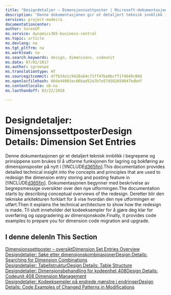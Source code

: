 ```yaml
---
title: "Designdetaljer – Dimensjonssettposter | Microsoft-dokumentasjon"
description: "Denne dokumentasjonen gir et detaljert teknisk innblikk i begrepene og prinsippene som brukes til å utforme funksjonen for lagring og bokføring av dimensjonsposter på nytt."
services: project-madeira
documentationcenter: 
author: SorenGP
ms.service: dynamics365-business-central
ms.topic: article
ms.devlang: na
ms.tgt_pltfrm: na
ms.workload: na
ms.search.keywords: design, dimensions, codeunit
ms.date: 07/01/2017
ms.author: sgroespe
ms.translationtype: HT
ms.sourcegitcommit: d7fb34e1c9428a64c71ff47be8bcff174649c00d
ms.openlocfilehash: 66de44003ac66bad52a7b7e57d582659047bdbdf
ms.contentlocale: nb-no
ms.lasthandoff: 03/22/2018

---
```

# <a name="design-details-dimension-set-entries"></a><span data-ttu-id="e2456-103">Designdetaljer: Dimensjonssettposter</span><span class="sxs-lookup"><span data-stu-id="e2456-103">Design Details: Dimension Set Entries</span></span>
<span data-ttu-id="e2456-104">Denne dokumentasjonen gir et detaljert teknisk innblikk i begrepene og prinsippene som brukes til å utforme funksjonen for lagring og bokføring av dimensjonsposter på nytt i [!INCLUDE[d365fin](includes/d365fin_md.md)].</span><span class="sxs-lookup"><span data-stu-id="e2456-104">This documentation provides detailed technical insight into the concepts and principles that are used to redesign the dimension entry storing and posting feature in [!INCLUDE[d365fin](includes/d365fin_md.md)].</span></span> <span data-ttu-id="e2456-105">Dokumentasjonen begynner med beskrivelse av begrepsmessige oversikter over den nye utformingen.</span><span class="sxs-lookup"><span data-stu-id="e2456-105">The documentation starts by describing conceptual overviews of the redesign.</span></span> <span data-ttu-id="e2456-106">Deretter blir den tekniske arkitekturen forklart for å vise hvordan den nye utformingen er utført.</span><span class="sxs-lookup"><span data-stu-id="e2456-106">Then it explains the technical architecture to show how the redesign is made.</span></span> <span data-ttu-id="e2456-107">Til slutt inneholder det kodeeksempler for å gjøre deg klar for overføring og oppgradering av dimensjonskode.</span><span class="sxs-lookup"><span data-stu-id="e2456-107">Finally, it provides code examples to prepare you for dimension code migration and upgrade.</span></span>  

## <a name="in-this-section"></a><span data-ttu-id="e2456-108">I denne delen</span><span class="sxs-lookup"><span data-stu-id="e2456-108">In This Section</span></span>  
[<span data-ttu-id="e2456-109">Dimensjonssettposter – oversikt</span><span class="sxs-lookup"><span data-stu-id="e2456-109">Dimension Set Entries Overview</span></span>](design-details-dimension-set-entries-overview.md)  
[<span data-ttu-id="e2456-110">Designdetaljer: Søke etter dimensjonskombinasjoner</span><span class="sxs-lookup"><span data-stu-id="e2456-110">Design Details: Searching for Dimension Combinations</span></span>](design-details-searching-for-dimension-combinations.md)  
[<span data-ttu-id="e2456-111">Designdetaljer: Tabellstruktur</span><span class="sxs-lookup"><span data-stu-id="e2456-111">Design Details: Table Structure</span></span>](design-details-table-structure.md)  
[<span data-ttu-id="e2456-112">Designdetaljer: Dimensjonsbehandling for kodeenhet 408</span><span class="sxs-lookup"><span data-stu-id="e2456-112">Design Details: Codeunit 408 Dimension Management</span></span>](design-details-codeunit-408-dimension-management.md)  
[<span data-ttu-id="e2456-113">Designdetaljer: Kodeeksempler på endrede mønstre i endringer</span><span class="sxs-lookup"><span data-stu-id="e2456-113">Design Details: Code Examples of Changed Patterns in Modifications</span></span>](design-details-code-examples-of-changed-patterns-in-modifications.md)

